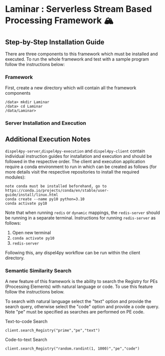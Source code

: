 # Laminar : Serverless Stream Based Processing Framework 🏔️

## Step-by-Step Installation Guide 

There are three components to this framework which must be installed and executed. To run the whole framework and test with a sample program follow the instructions below:

### Framework 
First, create a new directory which will contain all the framework components
```
/data> mkdir Laminar
/data> cd Laminar
/data/Laminar> 
```
### Server Installation and Execution 



## Additional Execution Notes

`dispel4py-server`,`dispel4py-execution` and `dispel4py-client` contain individual instruction guides for installation and execution and should be followed in the respective order. The client and execution application require a conda environment to run in which can be created as follows (for more details visit the respective repositories to install the required modules):

```
note conda must be installed beforehand, go to https://conda.io/projects/conda/en/stable/user-guide/install/linux.html
conda create --name py10 python=3.10
conda activate py10
```

Note that when running `redis` or `dynamic` mappings, the `redis-server` should be running in a separate terminal. Instructions for running `redis-server` as follows:

1. Open new terminal 
2. `conda activate py10`
3. `redis-server`

Following this, any dispel4py workflow can be run within the client directory. 


### Semantic Similarity Search 

A new feature of this framework is the ability to search the Registry for PEs (Processing Elements) with natural language or code. To use this feature follow the instructions below. 

To search with natural language select the "text" option and provide the search query, otherwise select the "code" option and provide a code query. Note "pe" must be specified as searches are performed on PE code. 

Text-to-code Search
```
client.search_Registry("prime","pe","text")
```

Code-to-text Search
```
client.search_Registry("random.randint(1, 1000)","pe","code")
```
